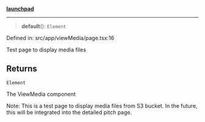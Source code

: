 [**launchpad**](index.md)

***

> **default**(): `Element`

Defined in: src/app/viewMedia/page.tsx:16

Test page to display media files

## Returns

`Element`

The ViewMedia component

Note: This is a test page to display media files from S3 bucket.
In the future, this will be integrated into the detailed pitch page.
